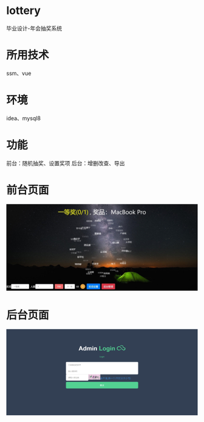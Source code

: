 # lottery
毕业设计-年会抽奖系统
# 所用技术
ssm、vue
# 环境
idea、mysql8
# 功能
前台：随机抽奖、设置奖项
后台：增删改查、导出
# 前台页面
![](https://github.com/matthews84/lottery/raw/main/demo/01.jpg)
# 后台页面
![](demo/02.png)
